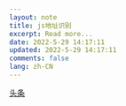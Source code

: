 ```yaml
---
layout: note
title: js地址识别
excerpt: Read more...
date: 2022-5-29 14:17:11
updated: 2022-5-29 14:17:11
comments: false
lang: zh-CN
---
```


[头条](https://www.toutiao.com/i6781689626768704011/)
  
